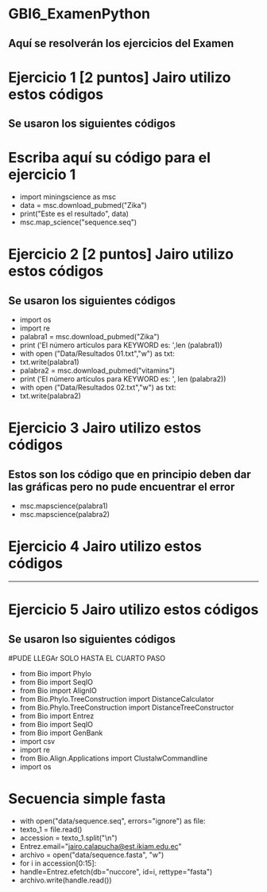 # GBI6_ExamenPython
## Aquí se resolverán los ejercicios del Examen 
# Ejercicio 1 [2 puntos] Jairo utilizo estos códigos
## Se usaron los siguientes códigos 
# Escriba aquí su código para el ejercicio 1
- import miningscience as msc
- data = msc.download_pubmed("Zika")
- print("Este es el resultado", data)
- msc.map_science("sequence.seq")
# Ejercicio 2 [2 puntos] Jairo utilizo estos códigos
## Se usaron los siguientes códigos
- import os
- import re
- palabra1 = msc.download_pubmed("Zika")
- print ('El número artículos para KEYWORD es: ',len (palabra1))
- with open ("Data/Resultados 01.txt","w") as txt:
-    txt.write(palabra1)
- palabra2 = msc.download_pubmed("vitamins")
- print ('El número artículos para KEYWORD es: ', len (palabra2))
- with open ("Data/Resultados 02.txt","w") as txt:
-    txt.write(palabra2)
# Ejercicio 3 Jairo utilizo estos códigos
## Estos son los código que en principio deben dar las gráficas pero no pude encuentrar el error 
- msc.mapscience(palabra1)
- msc.mapscience(palabra2)
# Ejercicio 4 Jairo utilizo estos códigos
------------------------------------------------------------------------------------------
# Ejercicio 5 Jairo utilizo estos códigos
## Se usaron lso siguientes códigos 
#PUDE LLEGAr SOLO HASTA EL CUARTO PASO
- from Bio import Phylo
- from Bio import SeqIO
- from Bio import AlignIO
- from Bio.Phylo.TreeConstruction import DistanceCalculator
- from Bio.Phylo.TreeConstruction import DistanceTreeConstructor
- from Bio import Entrez
- from Bio import SeqIO
- from Bio import GenBank 
- import csv 
- import re 
- from Bio.Align.Applications import ClustalwCommandline
- import os

# Secuencia simple fasta 
- with open("data/sequence.seq", errors="ignore") as file: 
-    texto_1 = file.read()
- accession = texto_1.split("\n")
- Entrez.email="jairo.calapucha@est.ikiam.edu.ec"
- archivo = open("data/sequence.fasta", "w")
- for i in accession[0:15]: 
-    handle=Entrez.efetch(db="nuccore", id=i, rettype="fasta")
-    archivo.write(handle.read())
